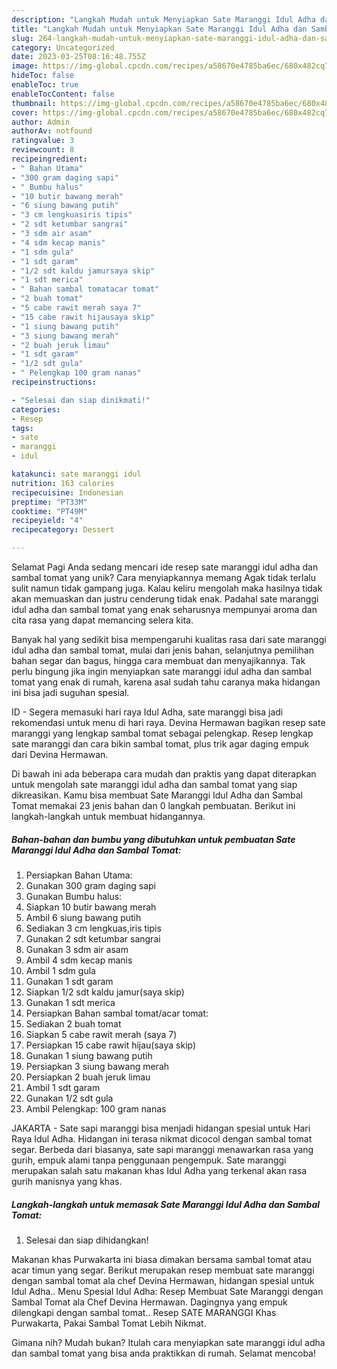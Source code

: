 ```yaml
---
description: "Langkah Mudah untuk Menyiapkan Sate Maranggi Idul Adha dan Sambal Tomat yang Enak"
title: "Langkah Mudah untuk Menyiapkan Sate Maranggi Idul Adha dan Sambal Tomat yang Enak"
slug: 264-langkah-mudah-untuk-menyiapkan-sate-maranggi-idul-adha-dan-sambal-tomat-yang-enak
category: Uncategorized
date: 2023-03-25T08:16:48.755Z
image: https://img-global.cpcdn.com/recipes/a58670e4785ba6ec/680x482cq70/sate-maranggi-idul-adha-dan-sambal-tomat-foto-resep-utama.jpg
hideToc: false
enableToc: true
enableTocContent: false
thumbnail: https://img-global.cpcdn.com/recipes/a58670e4785ba6ec/680x482cq70/sate-maranggi-idul-adha-dan-sambal-tomat-foto-resep-utama.jpg
cover: https://img-global.cpcdn.com/recipes/a58670e4785ba6ec/680x482cq70/sate-maranggi-idul-adha-dan-sambal-tomat-foto-resep-utama.jpg
author: Admin
authorAv: notfound
ratingvalue: 3
reviewcount: 8
recipeingredient:
- " Bahan Utama"
- "300 gram daging sapi"
- " Bumbu halus"
- "10 butir bawang merah"
- "6 siung bawang putih"
- "3 cm lengkuasiris tipis"
- "2 sdt ketumbar sangrai"
- "3 sdm air asam"
- "4 sdm kecap manis"
- "1 sdm gula"
- "1 sdt garam"
- "1/2 sdt kaldu jamursaya skip"
- "1 sdt merica"
- " Bahan sambal tomatacar tomat"
- "2 buah tomat"
- "5 cabe rawit merah saya 7"
- "15 cabe rawit hijausaya skip"
- "1 siung bawang putih"
- "3 siung bawang merah"
- "2 buah jeruk limau"
- "1 sdt garam"
- "1/2 sdt gula"
- " Pelengkap 100 gram nanas"
recipeinstructions:

- "Selesai dan siap dinikmati!"
categories:
- Resep
tags:
- sate
- maranggi
- idul

katakunci: sate maranggi idul 
nutrition: 163 calories
recipecuisine: Indonesian
preptime: "PT33M"
cooktime: "PT49M"
recipeyield: "4"
recipecategory: Dessert

---
```



Selamat Pagi Anda sedang mencari ide resep sate maranggi idul adha dan sambal tomat yang unik? Cara menyiapkannya memang Agak tidak terlalu sulit namun tidak gampang juga. Kalau keliru mengolah maka hasilnya tidak akan memuaskan dan justru cenderung tidak enak. Padahal sate maranggi idul adha dan sambal tomat yang enak seharusnya mempunyai aroma dan cita rasa yang dapat memancing selera kita.


Banyak hal yang sedikit bisa mempengaruhi kualitas rasa dari sate maranggi idul adha dan sambal tomat, mulai dari jenis bahan, selanjutnya pemilihan bahan segar dan bagus, hingga cara membuat dan menyajikannya. Tak perlu bingung jika ingin menyiapkan sate maranggi idul adha dan sambal tomat yang enak di rumah, karena asal sudah tahu caranya maka hidangan ini bisa jadi suguhan spesial.

ID - Segera memasuki hari raya Idul Adha, sate maranggi bisa jadi rekomendasi untuk menu di hari raya. Devina Hermawan bagikan resep sate maranggi yang lengkap sambal tomat sebagai pelengkap. Resep lengkap sate maranggi dan cara bikin sambal tomat, plus trik agar daging empuk dari Devina Hermawan.


Di bawah ini ada beberapa cara mudah dan praktis yang dapat diterapkan untuk mengolah sate maranggi idul adha dan sambal tomat yang siap dikreasikan. Kamu bisa membuat Sate Maranggi Idul Adha dan Sambal Tomat memakai 23 jenis bahan dan 0 langkah pembuatan. Berikut ini langkah-langkah untuk membuat hidangannya.

<!--inarticleads1-->

##### Bahan-bahan dan bumbu yang dibutuhkan untuk pembuatan Sate Maranggi Idul Adha dan Sambal Tomat:

1. Persiapkan  Bahan Utama:
1. Gunakan 300 gram daging sapi
1. Gunakan  Bumbu halus:
1. Siapkan 10 butir bawang merah
1. Ambil 6 siung bawang putih
1. Sediakan 3 cm lengkuas,iris tipis
1. Gunakan 2 sdt ketumbar sangrai
1. Gunakan 3 sdm air asam
1. Ambil 4 sdm kecap manis
1. Ambil 1 sdm gula
1. Gunakan 1 sdt garam
1. Siapkan 1/2 sdt kaldu jamur(saya skip)
1. Gunakan 1 sdt merica
1. Persiapkan  Bahan sambal tomat/acar tomat:
1. Sediakan 2 buah tomat
1. Siapkan 5 cabe rawit merah (saya 7)
1. Persiapkan 15 cabe rawit hijau(saya skip)
1. Gunakan 1 siung bawang putih
1. Persiapkan 3 siung bawang merah
1. Persiapkan 2 buah jeruk limau
1. Ambil 1 sdt garam
1. Gunakan 1/2 sdt gula
1. Ambil  Pelengkap: 100 gram nanas


JAKARTA - Sate sapi maranggi bisa menjadi hidangan spesial untuk Hari Raya Idul Adha. Hidangan ini terasa nikmat dicocol dengan sambal tomat segar. Berbeda dari biasanya, sate sapi maranggi menawarkan rasa yang gurih, empuk alami tanpa penggunaan pengempuk. Sate maranggi merupakan salah satu makanan khas Idul Adha yang terkenal akan rasa gurih manisnya yang khas. 

<!--inarticleads2-->

##### Langkah-langkah untuk memasak Sate Maranggi Idul Adha dan Sambal Tomat:


1. Selesai dan siap dihidangkan!

Makanan khas Purwakarta ini biasa dimakan bersama sambal tomat atau acar timun yang segar. Berikut merupakan resep membuat sate maranggi dengan sambal tomat ala chef Devina Hermawan, hidangan spesial untuk Idul Adha.. Menu Spesial Idul Adha: Resep Membuat Sate Maranggi dengan Sambal Tomat ala Chef Devina Hermawan. Dagingnya yang empuk dilengkapi dengan sambal tomat.. Resep SATE MARANGGI Khas Purwakarta, Pakai Sambal Tomat Lebih Nikmat. 

Gimana nih? Mudah bukan? Itulah cara menyiapkan sate maranggi idul adha dan sambal tomat yang bisa anda praktikkan di rumah. Selamat mencoba!
